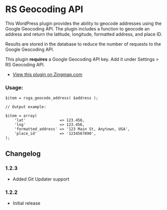 # RS Geocoding API

This WordPress plugin provides the ability to geocode addresses using the Google Geocoding API. The plugin includes a function to geocode an address and return the latitude, longitude, formatted address, and place ID.

Results are stored in the database to reduce the number of requests to the Google Geocoding API.

This plugin **requires** a Google Geocoding API key. Add it under Settings > RS Geocoding API.

- [View this plugin on Zingmap.com](https://zingmap.com/plugin/rs-geocoding-api/)

### Usage:

```
$item = rsga_geocode_address( $address );

// Output example:

$item = array(
    'lat'               => 123.456,
    'lng'               => 123.456,
    'formatted_address' => '123 Main St, Anytown, USA',
    'place_id'          => '1234567890',
);
```

## Changelog

### 1.2.3
- Added Git Updater support

### 1.2.2
- Initial release
